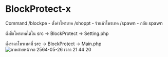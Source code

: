 # BlockProtect-x
Command
/blockpe -  ตั้งค่าโพรเทค 
/shoppt  -  ร้านค้าโพรเทค 
/spawn   -  กลับ spawn 

ตั่งชื่อโพรเทคได้ใน src -> BlockProtect -> Setting.php

ตั้งราคาโพรเทคที่ src -> BlockProtect -> Main.php 
![ภาพถ่ายหน้าจอ 2564-05-26 เวลา 21 44 20](https://user-images.githubusercontent.com/12781303/119680801-b3aa6980-be6b-11eb-8880-f297d39aefe7.png)
